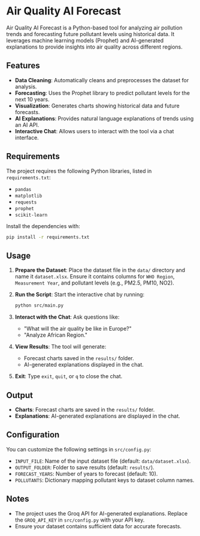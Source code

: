 # Air Quality AI Forecast

Air Quality AI Forecast is a Python-based tool for analyzing air pollution trends and forecasting future pollutant levels using historical data. It leverages machine learning models (Prophet) and AI-generated explanations to provide insights into air quality across different regions.

## Features

- **Data Cleaning**: Automatically cleans and preprocesses the dataset for analysis.
- **Forecasting**: Uses the Prophet library to predict pollutant levels for the next 10 years.
- **Visualization**: Generates charts showing historical data and future forecasts.
- **AI Explanations**: Provides natural language explanations of trends using an AI API.
- **Interactive Chat**: Allows users to interact with the tool via a chat interface.

## Requirements

The project requires the following Python libraries, listed in `requirements.txt`:

- `pandas`
- `matplotlib`
- `requests`
- `prophet`
- `scikit-learn`

Install the dependencies with:

```bash
pip install -r requirements.txt
```

## Usage

1. **Prepare the Dataset**: Place the dataset file in the `data/` directory and name it `dataset.xlsx`. Ensure it contains columns for `WHO Region`, `Measurement Year`, and pollutant levels (e.g., PM2.5, PM10, NO2).

2. **Run the Script**: Start the interactive chat by running:

   ```bash
   python src/main.py
   ```

3. **Interact with the Chat**: Ask questions like:

   - "What will the air quality be like in Europe?"
   - "Analyze African Region."

4. **View Results**: The tool will generate:

   - Forecast charts saved in the `results/` folder.
   - AI-generated explanations displayed in the chat.

5. **Exit**: Type `exit`, `quit`, or `q` to close the chat.

## Output

- **Charts**: Forecast charts are saved in the `results/` folder.
- **Explanations**: AI-generated explanations are displayed in the chat.

## Configuration

You can customize the following settings in `src/config.py`:

- `INPUT_FILE`: Name of the input dataset file (default: `data/dataset.xlsx`).
- `OUTPUT_FOLDER`: Folder to save results (default: `results/`).
- `FORECAST_YEARS`: Number of years to forecast (default: 10).
- `POLLUTANTS`: Dictionary mapping pollutant keys to dataset column names.

## Notes

- The project uses the Groq API for AI-generated explanations. Replace the `GROQ_API_KEY` in `src/config.py` with your API key.
- Ensure your dataset contains sufficient data for accurate forecasts.
